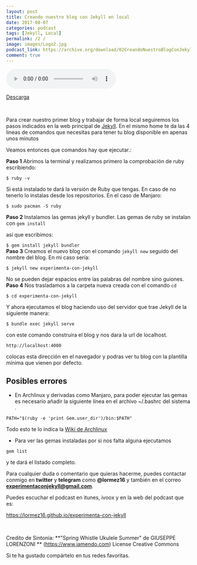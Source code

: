 ```yaml
---
layout: post 
title: Creando nuestro blog con Jekyll en local 
date: 2017-08-07
categories: podcast
tags: [Jekyll, Local]
permalink: /2 /
image: images/Logo2.jpg
podcast_link: https://archive.org/download/02CreandoNuestroBlogConJekyllEnLocal/02-Creando%20nuestro%20blog%20con%20Jekyll%20en%20local.mp3
comment: true
---
```


<audio controls>
  <source src="{{ page.podcast_link }}" type="audio/mp3">

</audio>

[Descarga][mp3]

<br>

Para crear nuestro primer blog y trabajar de forma local seguiremos los pasos indicados en la web principal de [Jekyll](http://jekyllrb.com/).  En el mismo home te da las 4 lineas de comandos que necesitas para tener tu blog disponible en apenas unos minutos


Veamos entonces que comandos hay que ejecutar.:

**Paso 1**
 Abrimos la terminal y realizamos primero la comprobación de ruby escribiendo: 

`$ ruby -v`

Si está instalado te dará la versión de Ruby que tengas.  En caso de no tenerlo lo instalas desde los repositorios. En el caso de Manjaro:

`$ sudo pacman -S ruby`
<br/>

**Paso 2**
Instalamos las gemas jekyll y bundler. Las gemas de ruby se instalan con `gem install`


así que escribimos:

`$ gem install jekyll bundler`
</br>
**Paso 3**
 Creamos el nuevo blog con el comando `jekyll new` seguido del nombre del blog. En mi caso sería:

`$ jekyll new experimenta-con-jekyll`

No se pueden dejar espacios entre las palabras del nombre sino guiones.
<br/>
**Paso 4**
Nos trasladamos a la carpeta nueva creada con el comando `cd`

`$ cd experimenta-con-jekyll`

Y ahora ejecutamos el blog haciendo uso del servidor que trae Jekyll de la siguiente manera:

`$ bundle exec jekyll serve`

con este comando construira el blog y nos dara la url de localhost.

`http://localhost:4000`

colocas  esta dirección en el navegador y podras ver tu blog con la plantilla mínima que vienen por defecto. 


## Posibles errores
- En Archlinux y derivadas como Manjaro, para poder ejecutar las gemas es necesario añadir la siguiente línea en el archivo ~/.bashrc del sistema . 

`PATH="$(ruby -e 'print Gem.user_dir')/bin:$PATH"`

Todo esto te lo indica la [Wiki de Archlinux](https://wiki.archlinux.org/index.php/Ruby)


- Para ver las gemas instaladas por si nos falta alguna ejecutamos 

`gem list`

y te dará el listado completo.



Para cualquier duda o comentario que quieras hacerme, puedes contactar conmigo en **twitter** y **telegram** como **@lormez16** y también en el correo **experimentaconjekyll@gmail.com**. 

Puedes escuchar el podcast en itunes, ivoox y en la web del podcast que es:

 https://lormez16.github.io/experimenta-con-jekyll




<br>


Credito de Sintonia:
**"Spring Whistle Ukulele Summer" de GIUSEPPE LORENZONI ** (https://www.jamendo.com)
License Creative Commons

Si te ha gustado compártelo en tus redes favoritas.



[mp3]: https://archive.org/download/02CreandoNuestroBlogConJekyllEnLocal/02-Creando%20nuestro%20blog%20con%20Jekyll%20en%20local.mp3
